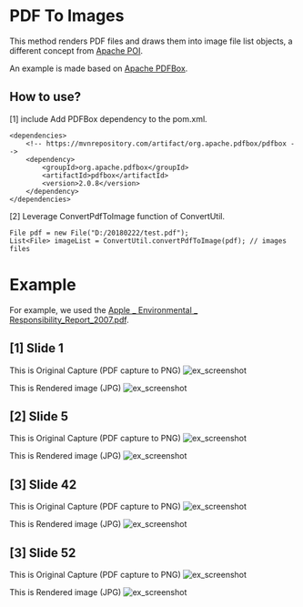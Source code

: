 # PDF To Images
This method renders PDF files and draws them into image file list objects, a different concept from [Apache POI](https://poi.apache.org/). 

An example is made based on [Apache PDFBox](https://pdfbox.apache.org/).

## How to use?
[1] include Add PDFBox dependency to the pom.xml.

	<dependencies>
		<!-- https://mvnrepository.com/artifact/org.apache.pdfbox/pdfbox -->
		<dependency>
			<groupId>org.apache.pdfbox</groupId>
			<artifactId>pdfbox</artifactId>
			<version>2.0.8</version>
		</dependency>
	</dependencies>

[2] Leverage ConvertPdfToImage function of ConvertUtil.

	File pdf = new File("D:/20180222/test.pdf");
    List<File> imageList = ConvertUtil.convertPdfToImage(pdf); // images files
    
# Example
For example, we used the [Apple _ Environmental _ Responsibility_Report_2007.pdf](https://images.apple.com/environment/pdf/Apple_Environmental_Responsibility_Report_2017.pdf).

## [1] Slide 1
This is Original Capture (PDF capture to PNG)
![ex_screenshot](src/main/resources/img_readme/pdf-1.PNG)

This is Rendered image (JPG)
![ex_screenshot](src/main/resources/img_readme/1.jpg)

## [2] Slide 5
This is Original Capture (PDF capture to PNG)
![ex_screenshot](src/main/resources/img_readme/pdf-5.PNG)

This is Rendered image (JPG)
![ex_screenshot](src/main/resources/img_readme/5.jpg)

## [3] Slide 42
This is Original Capture (PDF capture to PNG)
![ex_screenshot](src/main/resources/img_readme/pdf-42.PNG)

This is Rendered image (JPG)
![ex_screenshot](src/main/resources/img_readme/42.jpg)

## [3] Slide 52
This is Original Capture (PDF capture to PNG)
![ex_screenshot](src/main/resources/img_readme/pdf-52.PNG)

This is Rendered image (JPG)
![ex_screenshot](src/main/resources/img_readme/52.jpg)